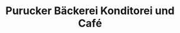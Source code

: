 ---
title: "Purucker Bäckerei Konditorei und Café"
url: /helmbrechts/purucker-baeckerei-konditorei-und-cafe/
shop: Bäckerei
---
